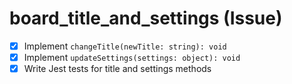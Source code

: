 # board_title_and_settings (Issue)

- [x] Implement `changeTitle(newTitle: string): void`
- [x] Implement `updateSettings(settings: object): void`
- [x] Write Jest tests for title and settings methods
